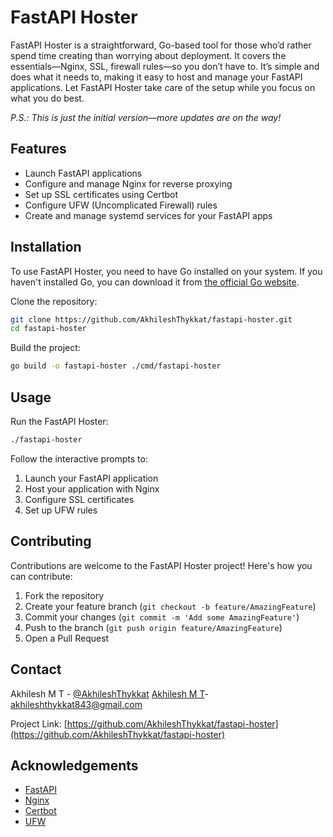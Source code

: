 # FastAPI Hoster

FastAPI Hoster is a straightforward, Go-based tool for those who’d rather spend time creating than worrying about deployment. It covers the essentials—Nginx, SSL, firewall rules—so you don’t have to. It’s simple and does what it needs to, making it easy to host and manage your FastAPI applications. Let FastAPI Hoster take care of the setup while you focus on what you do best.

_P.S.: This is just the initial version—more updates are on the way!_

## Features

- Launch FastAPI applications
- Configure and manage Nginx for reverse proxying
- Set up SSL certificates using Certbot
- Configure UFW (Uncomplicated Firewall) rules
- Create and manage systemd services for your FastAPI apps

## Installation

To use FastAPI Hoster, you need to have Go installed on your system. If you haven't installed Go, you can download it from [the official Go website](https://golang.org/dl/).

Clone the repository:

```bash
git clone https://github.com/AkhileshThykkat/fastapi-hoster.git
cd fastapi-hoster
```

Build the project:

```bash
go build -o fastapi-hoster ./cmd/fastapi-hoster
```

## Usage

Run the FastAPI Hoster:

```bash
./fastapi-hoster
```

Follow the interactive prompts to:

1. Launch your FastAPI application
2. Host your application with Nginx
3. Configure SSL certificates
4. Set up UFW rules

## Contributing

Contributions are welcome to the FastAPI Hoster project! Here's how you can contribute:

1. Fork the repository
2. Create your feature branch (`git checkout -b feature/AmazingFeature`)
3. Commit your changes (`git commit -m 'Add some AmazingFeature'`)
4. Push to the branch (`git push origin feature/AmazingFeature`)
5. Open a Pull Request

## Contact

Akhilesh M T - [@AkhileshThykkat](https://x.com/AkhileshThykkat)  [Akhilesh M T](https://www.linkedin.com/in/akhilesh-m-t/)- akhileshthykkat843@gmail.com

Project Link: [https://github.com/AkhileshThykkat/fastapi-hoster](https://github.com/AkhileshThykkat/fastapi-hoster)

## Acknowledgements

- [FastAPI](https://fastapi.tiangolo.com/)
- [Nginx](https://nginx.org/)
- [Certbot](https://certbot.eff.org/)
- [UFW](https://help.ubuntu.com/community/UFW)
